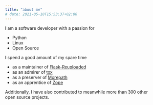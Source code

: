 ```yaml
---
title: "about me"
# date: 2021-05-10T15:53:37+02:00
---
```


I am a software developer with a passion for

- Python
- Linux
- Open Source

I spend a good amount of my spare time

- as a maintainer of [Flask-Reuploaded](https://github.com/jugmac00/flask-reuploaded)
- as an admirer of [tox](https://github.com/tox-dev/tox)
- as a preserver of [Morepath](https://github.com/morepath)
- as an apprentice of [Zope](https://github.com/zopefoundation/Zope)

Additionally, I have also contributed to meanwhile more than 300 other open source projects.
